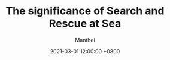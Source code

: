 ---
title: The significance of Search and Rescue at Sea
date: 2021-03-01 12:00:00 +0800
author: Manthei
image:
  path: '/assets/img/posts/sar.jpg'
  alt: Image by Tanhauser Vázquez R. (www.pexels.com)
---